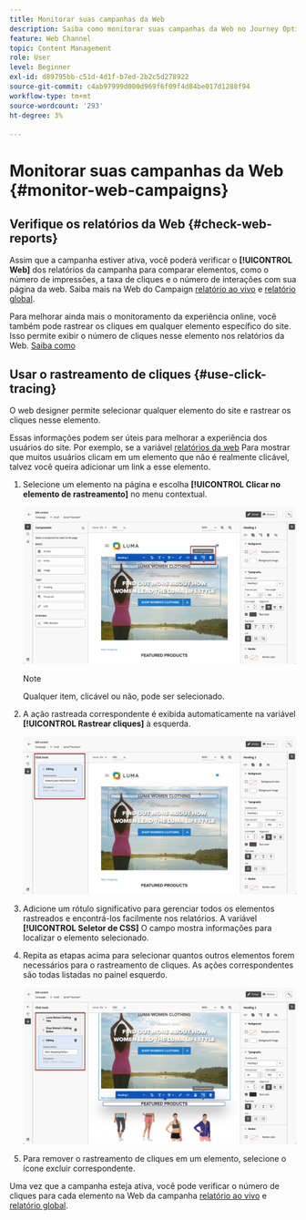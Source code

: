 ```yaml
---
title: Monitorar suas campanhas da Web
description: Saiba como monitorar suas campanhas da Web no Journey Optimizer
feature: Web Channel
topic: Content Management
role: User
level: Beginner
exl-id: d89795bb-c51d-4d1f-b7ed-2b2c5d278922
source-git-commit: c4ab97999d000d969f6f09f4d84be017d1288f94
workflow-type: tm+mt
source-wordcount: '293'
ht-degree: 3%

---
```


# Monitorar suas campanhas da Web {#monitor-web-campaigns}

## Verifique os relatórios da Web {#check-web-reports}

Assim que a campanha estiver ativa, você poderá verificar o **[!UICONTROL Web]** dos relatórios da campanha para comparar elementos, como o número de impressões, a taxa de cliques e o número de interações com sua página da web. Saiba mais na Web do Campaign [relatório ao vivo](../reports/campaign-live-report.md#web-tab) e [relatório global](../reports/campaign-global-report.md#web-tab).

Para melhorar ainda mais o monitoramento da experiência online, você também pode rastrear os cliques em qualquer elemento específico do site. Isso permite exibir o número de cliques nesse elemento nos relatórios da Web. [Saiba como](#use-click-tracing)

## Usar o rastreamento de cliques {#use-click-tracing}

O web designer permite selecionar qualquer elemento do site e rastrear os cliques nesse elemento.

Essas informações podem ser úteis para melhorar a experiência dos usuários do site. Por exemplo, se a variável [relatórios da web](../reports/campaign-global-report.md#web-tab) Para mostrar que muitos usuários clicam em um elemento que não é realmente clicável, talvez você queira adicionar um link a esse elemento.

1. Selecione um elemento na página e escolha **[!UICONTROL Clicar no elemento de rastreamento]** no menu contextual.

   ![](assets/web-designer-click-track.png)

   >[!NOTE]
   >
   >Qualquer item, clicável ou não, pode ser selecionado.

1. A ação rastreada correspondente é exibida automaticamente na variável **[!UICONTROL Rastrear cliques]** à esquerda.

   ![](assets/web-designer-click-track-pane.png)

1. Adicione um rótulo significativo para gerenciar todos os elementos rastreados e encontrá-los facilmente nos relatórios. A variável **[!UICONTROL Seletor de CSS]** O campo mostra informações para localizar o elemento selecionado.

1. Repita as etapas acima para selecionar quantos outros elementos forem necessários para o rastreamento de cliques. As ações correspondentes são todas listadas no painel esquerdo.

   ![](assets/web-designer-click-tracking-actions.png)

1. Para remover o rastreamento de cliques em um elemento, selecione o ícone excluir correspondente.

Uma vez que a campanha esteja ativa, você pode verificar o número de cliques para cada elemento na Web da campanha [relatório ao vivo](../reports/campaign-live-report.md#web-tab) e [relatório global](../reports/campaign-global-report.md#web-tab).
